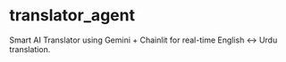 # translator_agent
Smart AI Translator using Gemini + Chainlit for real-time English ↔ Urdu translation.
